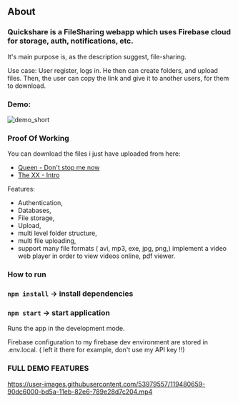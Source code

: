 ## About  

### Quickshare is a FileSharing webapp which uses Firebase cloud for storage, auth, notifications, etc. 

It's main purpose is, as the description suggest, file-sharing. 

Use case: User register, logs in. He then can create folders, and upload files. 
Then, the user can copy the link and give it to another users, for them to download. 

### Demo:  
![demo_short](https://user-images.githubusercontent.com/53979557/119478228-4fe34c00-bd58-11eb-940a-51391f55fa3e.gif)
### Proof Of Working   
You can download the files i just have uploaded from here:  
- <a title="Queen - Don't stop me now" href="https://firebasestorage.googleapis.com/v0/b/quickshare-dev.appspot.com/o/files%2FB4PBYxg9R6bkCILsSwcAuJYV8JJ3%2FQueen%20%20Dont%20Stop%20Me%20Now%20Official%20Video.mp4?alt=media&token=8cceca0b-7c21-44cc-8b65-18006e227bd2" target="_blank">Queen - Don't stop me now</a> 
- <a title="The XX - Intro " href="https://firebasestorage.googleapis.com/v0/b/quickshare-dev.appspot.com/o/files%2FB4PBYxg9R6bkCILsSwcAuJYV8JJ3%2Fxx.mp4?alt=media&token=15586487-da3a-4d7c-8488-09aa975d91af" target="_blank">The XX - Intro</a>  
  
Features: 
-	Authentication, 
-	Databases,
-	File storage, 
-	Upload, 
-	multi level folder structure, 
-	multi file uploading,
-	support many file formats ( avi, mp3, exe, jpg, png,) implement a video web player in order to view videos online, pdf viewer.


### How to run  
### `npm install`  -> install dependencies  
### `npm start`  -> start application
Runs the app in the development mode.<br />

Firebase configuration to my firebase dev environment are stored in .env.local. ( left it there for example, don't use my API key !!)  

### FULL DEMO FEATURES

https://user-images.githubusercontent.com/53979557/119480659-90dc6000-bd5a-11eb-82e6-789e28d7c204.mp4

